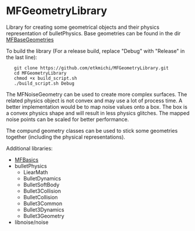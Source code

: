 # MFGeometryLibrary
Library for creating some geometrical objects and their physics representation of bulletPhysics.
Base geometries can be found in the dir [MFBaseGeometries](https://github.com/etkmichi/MFGeometryLibrary/tree/main/MFGeometryLibrary/MFBaseGeometries)


To build the library (For a release build, replace "Debug" with "Release" in the last line):
```
   git clone https://github.com/etkmichi/MFGeometryLibrary.git
   cd MFGeometryLibrary
   chmod +x build_script.sh
   ./build_script.sh Debug
```
The MFNoiseGeometry can be used to create more complex surfaces. The related physics object is not convex and may use a lot of process time. A better implementation would be to map noise values onto a box. The box is a convex physics shape and will result in less physics glitches. The mapped noise points can be scaled for better performance.

The compund geometry classes can be used to stick some geometries together (including the physical representations).


Additional libraries:<br>
  * [MFBasics](https://github.com/etkmichi/MFBasics)
  * bulletPhysics
    * LiearMath
    * BulletDynamics
    * BulletSoftBody
    * Bullet3Collision
    * BulletCollision
    * Bullet3Common
    * Bullet3Dynamics
    * Bullet3Geometry
  * libnoise/noise
